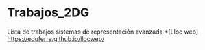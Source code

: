 # Trabajos_2DG
Lista de trabajos sistemas de representación avanzada
*[Lloc web] https://eduferre.github.io/llocweb/

